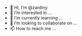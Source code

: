 - 👋 Hi, I’m @zardiny
- 👀 I’m interested in ...
- 🌱 I’m currently learning ...
- 💞️ I’m looking to collaborate on ...
- 📫 How to reach me ...

<!---
zardin/zardin is a ✨ special ✨ repository because its `README.md` (this file) appears on your GitHub profile.
You can click the Preview link to take a look at your changes.
--->
